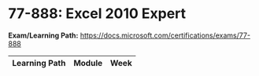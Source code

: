 # 77-888: Excel 2010 Expert

**Exam/Learning Path:** https://docs.microsoft.com/certifications/exams/77-888

| **Learning Path** | **Module** | **Week** |
|-|-|-|
